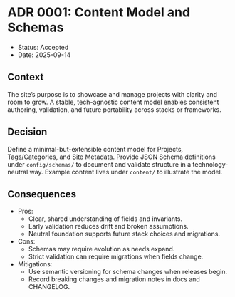# ADR 0001: Content Model and Schemas

- Status: Accepted
- Date: 2025-09-14

## Context
The site’s purpose is to showcase and manage projects with clarity and room to grow. A stable, tech-agnostic content model enables consistent authoring, validation, and future portability across stacks or frameworks.

## Decision
Define a minimal-but-extensible content model for Projects, Tags/Categories, and Site Metadata. Provide JSON Schema definitions under `config/schemas/` to document and validate structure in a technology-neutral way. Example content lives under `content/` to illustrate the model.

## Consequences
- Pros:
  - Clear, shared understanding of fields and invariants.
  - Early validation reduces drift and broken assumptions.
  - Neutral foundation supports future stack choices and migrations.
- Cons:
  - Schemas may require evolution as needs expand.
  - Strict validation can require migrations when fields change.
- Mitigations:
  - Use semantic versioning for schema changes when releases begin.
  - Record breaking changes and migration notes in docs and CHANGELOG.

